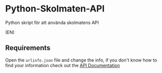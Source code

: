 # Python-Skolmaten-API
Python skript för att använda skolmatens API

(EN)

## Requirements

Open the `urlinfo.json` file and change the info, if you don't know how to find your information check out the [API Documentation](https://skolmaten.se/about/api/)




